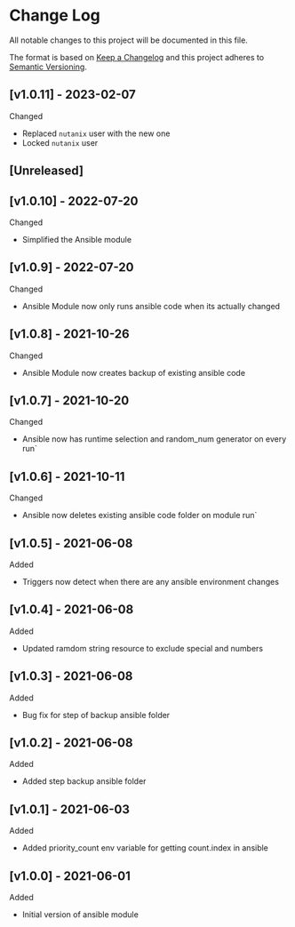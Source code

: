 # Change Log

All notable changes to this project will be documented in this file.

The format is based on [Keep a Changelog](http://keepachangelog.com/) and this
project adheres to [Semantic Versioning](http://semver.org/).

<a name="v1.0.11"></a>
## [v1.0.11] - 2023-02-07
Changed
- Replaced `nutanix` user with the new one
- Locked `nutanix` user

<a name="unreleased"></a>
## [Unreleased]

<a name="v1.0.10"></a>
## [v1.0.10] - 2022-07-20
Changed
- Simplified the Ansible module

<a name="v1.0.9"></a>
## [v1.0.9] - 2022-07-20
Changed
- Ansible Module now only runs ansible code when its actually changed

<a name="v1.0.8"></a>
## [v1.0.8] - 2021-10-26
Changed
- Ansible Module now creates backup of existing ansible code

<a name="v1.0.7"></a>
## [v1.0.7] - 2021-10-20
Changed
- Ansible now has runtime selection and random_num generator on every run`

<a name="v1.0.6"></a>
## [v1.0.6] - 2021-10-11
Changed
- Ansible now deletes existing ansible code folder on module run`

<a name="v1.0.5"></a>
## [v1.0.5] - 2021-06-08
Added
- Triggers now detect when there are any ansible environment changes

<a name="v1.0.4"></a>
## [v1.0.4] - 2021-06-08
Added
- Updated ramdom string resource to exclude special and numbers

<a name="v1.0.3"></a>

## [v1.0.3] - 2021-06-08

Added
- Bug fix for step of backup ansible folder

<a name="v1.0.2"></a>
## [v1.0.2] - 2021-06-08

Added
- Added step backup ansible folder

<a name="v1.0.1"></a>
## [v1.0.1] - 2021-06-03

Added
- Added priority_count env variable for getting count.index in ansible

<a name="v1.0.0"></a>
## [v1.0.0] - 2021-06-01

Added
- Initial version of ansible module
